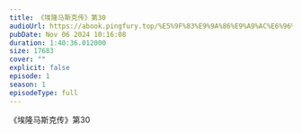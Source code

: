 ```yaml
---
title: 《埃隆马斯克传》第30
audioUrl: https://abook.pingfury.top/%E5%9F%83%E9%9A%86%E9%A9%AC%E6%96%AF%E5%85%8B%E4%BC%A0-04-%E7%AC%AC30-39%E8%8A%82-41cb17w_.mp3
pubDate: Nov 06 2024 10:16:08
duration: 1:40:36.012000
size: 17683
cover: ""
explicit: false
episode: 1
season: 1
episodeType: full
---
```

《埃隆马斯克传》第30